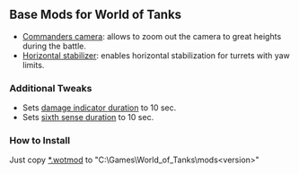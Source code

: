 ## Base Mods for World of Tanks

* [Commanders camera](https://raw.githubusercontent.com/lx1h/wot/master/mods/com.github.lx1h.commanders_camera.wotmod): allows to zoom out the camera to great heights during the battle.
* [Horizontal stabilizer](https://raw.githubusercontent.com/lx1h/wot/master/mods/com.github.lx1h.horizontal_stabilizer.wotmod): enables horizontal stabilization for turrets with yaw limits.

### Additional Tweaks

* Sets [damage indicator duration](https://raw.githubusercontent.com/lx1h/wot/master/mods/com.github.lx1h.damage_indicator_duration.wotmod) to 10 sec.
* Sets [sixth sense duration](https://raw.githubusercontent.com/lx1h/wot/master/mods/com.github.lx1h.sixth_sense_duration.wotmod) to 10 sec.

### How to Install

Just copy [*.wotmod](https://raw.githubusercontent.com/lx1h/wot/master/mods/) to "C:\Games\World_of_Tanks\mods\<version>"

